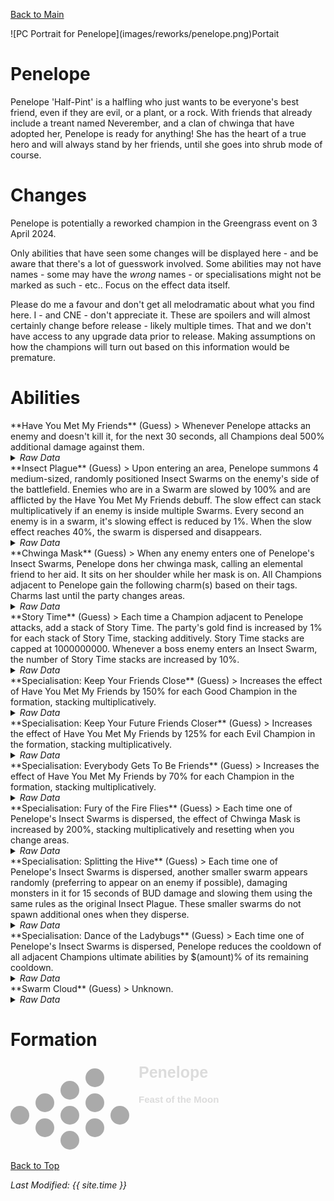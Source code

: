 [Back to Main](index.md)

<span class="championPortraitsRow">
    <span class="championPortraitsImage">
        ![PC Portrait for Penelope](images/reworks/penelope.png)Portait
    </span>
</span>

# Penelope

Penelope 'Half-Pint' is a halfling who just wants to be everyone's best friend, even if they are evil, or a plant, or a rock. With friends that already include a treant named Neverember, and a clan of chwinga that have adopted her, Penelope is ready for anything! She has the heart of a true hero and will always stand by her friends, until she goes into shrub mode of course.

# Changes

Penelope is potentially a reworked champion in the Greengrass event on 3 April 2024.

Only abilities that have seen some changes will be displayed here - and be aware that there's a lot of guesswork involved. Some abilities may not have names - some may have the *wrong* names - or specialisations might not be marked as such - etc.. Focus on the effect data itself.

Please do me a favour and don't get all melodramatic about what you find here. I - and CNE - don't appreciate it. These are spoilers and will almost certainly change before release - likely multiple times. That and we don't have access to any upgrade data prior to release. Making assumptions on how the champions will turn out based on this information would be premature.

# Abilities

<div markdown="1" class="abilityBorder"><div markdown="1" class="abilityBorderInner">
**Have You Met My Friends** (Guess)
> Whenever Penelope attacks an enemy and doesn't kill it, for the next 30 seconds, all Champions deal 500% additional damage against them.
<details><summary><em>Raw Data</em></summary>
<p>
<pre>
{
    "id": 1905,
    "flavour_text": "",
    "description": {
        "desc": "Whenever Penelope attacks an enemy and doesn't kill it, for the next 30 seconds, all Champions deal $(amount)% additional damage against them."
    },
    "effect_keys": [
        {
            "off_when_benched": true,
            "effect_string": "penelope_have_you_met_my_friends_v2,500",
            "debuffing_attack_ids": [
                334
            ],
            "debuff_effects": [
                {
                    "effect_string": "increase_monster_damage,$amount",
                    "active_graphic_id": 664,
                    "active_graphic_x": 0,
                    "active_graphic_y": -40,
                    "for_time": 30,
                    "time_stack_type": "time_reset",
                    "stack_across_effects": true,
                    "use_collection_source": true
                }
            ]
        }
    ],
    "requirements": "",
    "graphic_id": 9105,
    "large_graphic_id": 9104,
    "properties": {
        "is_formation_ability": true,
        "owner_use_outgoing_description": true,
        "retain_on_slot_changed": true
    }
}
</pre>
</p>
</details>
</div></div>

<div markdown="1" class="abilityBorder"><div markdown="1" class="abilityBorderInner">
**Insect Plague** (Guess)
> Upon entering an area, Penelope summons 4 medium-sized, randomly positioned Insect Swarms on the enemy's side of the battlefield. Enemies who are in a Swarm are slowed by 100% and are afflicted by the Have You Met My Friends debuff. The slow effect can stack multiplicatively if an enemy is inside multiple Swarms. Every second an enemy is in a swarm, it's slowing effect is reduced by 1%. When the slow effect reaches 40%, the swarm is dispersed and disappears.
<details><summary><em>Raw Data</em></summary>
<p>
<pre>
{
    "id": 1906,
    "flavour_text": "",
    "description": {
        "desc": "Upon entering an area, Penelope summons 4 medium-sized, randomly positioned Insect Swarms on the enemy's side of the battlefield. Enemies who are in a Swarm are slowed by $(amount)% and are afflicted by the Have You Met My Friends debuff. The slow effect can stack multiplicatively if an enemy is inside multiple Swarms. Every second an enemy is in a swarm, it's slowing effect is reduced by $(slow_reduction_per_second)%. When the slow effect reaches $(min_slow_amount)%, the swarm is dispersed and disappears."
    },
    "effect_keys": [
        {
            "off_when_benched": true,
            "show_description": false,
            "effect_string": "penelope_insect_plague,100",
            "slow_reduction_per_second": 1,
            "min_slow_amount": 40,
            "aoe_radius": 150,
            "debuff_effects": [
                {
                    "effect_string": "monster_speed_reduce,0",
                    "amount_expr": "upgrade_amount(14700,0)",
                    "use_collection_source": false
                }
            ]
        },
        {
            "off_when_benched": true,
            "show_description": false,
            "effect_string": "penelope_insect_plague,100",
            "slow_reduction_per_second": 1,
            "min_slow_amount": 40,
            "aoe_radius": 150,
            "debuff_effects": [
                {
                    "effect_string": "monster_speed_reduce,0",
                    "amount_expr": "upgrade_amount(14700,1)",
                    "use_collection_source": false
                }
            ]
        },
        {
            "off_when_benched": true,
            "show_description": false,
            "effect_string": "penelope_insect_plague,100",
            "slow_reduction_per_second": 1,
            "min_slow_amount": 40,
            "aoe_radius": 150,
            "debuff_effects": [
                {
                    "effect_string": "monster_speed_reduce,0",
                    "amount_expr": "upgrade_amount(14700,2)",
                    "use_collection_source": false
                }
            ]
        },
        {
            "off_when_benched": true,
            "show_description": false,
            "effect_string": "penelope_insect_plague,100",
            "slow_reduction_per_second": 1,
            "min_slow_amount": 40,
            "aoe_radius": 150,
            "debuff_effects": [
                {
                    "effect_string": "monster_speed_reduce,0",
                    "amount_expr": "upgrade_amount(14700,3)",
                    "use_collection_source": false
                }
            ]
        }
    ],
    "requirements": "",
    "graphic_id": 0,
    "large_graphic_id": 0,
    "properties": {
        "is_formation_ability": true,
        "formation_circle_icon": false,
        "indexed_effect_properties": true,
        "per_effect_index_bonuses": true,
        "retain_on_slot_changed": true
    }
}
</pre>
</p>
</details>
</div></div>

<div markdown="1" class="abilityBorder"><div markdown="1" class="abilityBorderInner">
**Chwinga Mask** (Guess)
> When any enemy enters one of Penelope's Insect Swarms, Penelope dons her chwinga mask, calling an elemental friend to her aid. It sits on her shoulder while her mask is on. All Champions adjacent to Penelope gain the following charm(s) based on their tags. Charms last until the party changes areas.
<details><summary><em>Raw Data</em></summary>
<p>
<pre>
{
    "id": 1907,
    "flavour_text": "",
    "description": {
        "desc": "When any enemy enters one of Penelope's Insect Swarms, Penelope dons her chwinga mask, calling an elemental friend to her aid. It sits on her shoulder while her mask is on. All Champions adjacent to Penelope gain the following charm(s) based on their tags. Charms last until the party changes areas."
    },
    "effect_keys": [
        {
            "show_description": false,
            "effect_string": "penelope_chwinga_mask_v2",
            "buff_indicies": [
                1,
                2,
                3,
                4,
                5,
                6,
                7,
                8
            ]
        },
        {
            "apply_manually": true,
            "effect_string": "heal,100",
            "targets": [
                "adj"
            ],
            "filter_targets": [
                {
                    "type": "hero_expr",
                    "hero_expr": "HasTag(`tanking`)"
                }
            ],
            "amount_updated_listeners": [
                "slot_changed"
            ],
            "override_key_desc": "Healing Charm - Penelope heals $target for $amount every second"
        },
        {
            "apply_manually": true,
            "effect_string": "hero_dps_multiplier_mult,400",
            "targets": [
                "all"
            ],
            "amount_func": "mult",
            "stack_func": "per_hero_attribute",
            "per_hero_expr": "HasTag(`healing`) || HasTag(`support`) || HasTag(`gold`)",
            "per_hero_targets": [
                "adj"
            ],
            "amount_updated_listeners": [
                "slot_changed"
            ],
            "use_computed_amount_for_description": true,
            "override_key_desc": "Tools for the Job Charm - Penelope increases the damage of all Champions by $amount%"
        },
        {
            "apply_manually": true,
            "effect_string": "do_nothing",
            "stack_func": "per_hero_attribute",
            "per_hero_expr": "HasTag(`healing`) || HasTag(`support`) || HasTag(`gold`)",
            "per_hero_targets": [
                "adj"
            ]
        },
        {
            "apply_manually": true,
            "show_description": false,
            "effect_string": "do_nothing",
            "stack_func": "per_hero_attribute",
            "per_hero_expr": "HasTag(`tanking`)",
            "per_hero_targets": [
                "adj"
            ]
        },
        {
            "apply_manually": true,
            "show_description": false,
            "effect_string": "expression_on_trigger,slot_changed",
            "triggers": [
                {
                    "name": "on_broadcast_trigger",
                    "params": [
                        "penelope_chwinga_applied"
                    ]
                }
            ],
            "per_trigger_expr": "BroadcastTrigger(`penelope_support_trigger`, GetUpgradeStacks(14701, 3)) && BroadcastTrigger(`penelope_tanking_trigger`, GetUpgradeStacks(14701, 4))"
        },
        {
            "apply_manually": true,
            "show_description": false,
            "effect_string": "do_nothing",
            "active_graphic_id": 9098,
            "active_graphic_y": -40,
            "max_stacks": 6,
            "active_graphic_frame_from_stacks": true,
            "more_triggers": [
                {
                    "trigger": "on_broadcast_stacks,penelope_support_trigger",
                    "action": {
                        "type": "set_stacks"
                    }
                }
            ]
        },
        {
            "apply_manually": true,
            "show_description": false,
            "effect_string": "do_nothing",
            "active_graphic_id": 9097,
            "active_graphic_y": -40,
            "max_stacks": 6,
            "active_graphic_frame_from_stacks": true,
            "more_triggers": [
                {
                    "trigger": "on_broadcast_stacks,penelope_tanking_trigger",
                    "action": {
                        "type": "set_stacks"
                    }
                }
            ]
        },
        {
            "apply_manually": true,
            "show_description": false,
            "effect_string": "hero_graphic_override",
            "skin_property_prefix": "chwinga",
            "override_graphic_id": 9095,
            "active_graphic_id": 9096,
            "active_graphic_y": -40
        }
    ],
    "requirements": "",
    "graphic_id": 9107,
    "large_graphic_id": 9106,
    "properties": {
        "is_formation_ability": true,
        "indexed_effect_properties": true,
        "per_effect_index_bonuses": true,
        "retain_on_slot_changed": true
    }
}
</pre>
</p>
</details>
</div></div>

<div markdown="1" class="abilityBorder"><div markdown="1" class="abilityBorderInner">
**Story Time** (Guess)
> Each time a Champion adjacent to Penelope attacks, add a stack of Story Time. The party's gold find is increased by 1% for each stack of Story Time, stacking additively. Story Time stacks are capped at 1000000000. Whenever a boss enemy enters an Insect Swarm, the number of Story Time stacks are increased by 10%.
<details><summary><em>Raw Data</em></summary>
<p>
<pre>
{
    "id": 1908,
    "flavour_text": "",
    "description": {
        "desc": "Each time a Champion adjacent to Penelope attacks, add a stack of Story Time. The party's gold find is increased by $(not_buffed amount)% for each stack of Story Time, stacking additively. Story Time stacks are capped at $(max_stacks). Whenever a boss enemy enters an Insect Swarm, the number of Story Time stacks are increased by $(boss_percent)%."
    },
    "effect_keys": [
        {
            "effect_string": "gold_multiplier_mult,1",
            "max_stacks": 1000000000,
            "boss_percent": 10,
            "more_triggers": [
                {
                    "trigger": "on_broadcast_stacks,penelope_adj_attack",
                    "action": {
                        "type": "add_stacks"
                    }
                },
                {
                    "trigger": "on_broadcast_stacks,penelope_boss_entered_swarm",
                    "action": {
                        "type": "add_percent",
                        "percent": 10
                    }
                }
            ],
            "stacks_multiply": false,
            "show_bonus": true,
            "stack_title": "Story Time Stacks"
        },
        {
            "show_description": false,
            "effect_string": "stacks_data_binder_safe",
            "index": 0,
            "stat_name": "penelope_story_time_stacks",
            "is_instanced_stat": true,
            "use_stat_defs": true
        },
        {
            "show_description": false,
            "effect_string": "broadcast_on_trigger,penelope_adj_attack,hero_targeted_by_effect_attacked",
            "targets": [
                "adj"
            ]
        }
    ],
    "requirements": "",
    "graphic_id": 0,
    "large_graphic_id": 0,
    "properties": {
        "is_formation_ability": true,
        "formation_circle_icon": false,
        "indexed_effect_properties": true,
        "per_effect_index_bonuses": true,
        "retain_on_slot_changed": true
    }
}
</pre>
</p>
</details>
</div></div>

<div markdown="1" class="abilityBorder"><div markdown="1" class="abilityBorderInner">
**Specialisation: Keep Your Friends Close** (Guess)
> Increases the effect of Have You Met My Friends by 150% for each Good Champion in the formation, stacking multiplicatively.
<details><summary><em>Raw Data</em></summary>
<p>
<pre>
{
    "id": 1909,
    "flavour_text": "",
    "description": {
        "desc": "Increases the effect of Have You Met My Friends by $(amount)% for each Good Champion in the formation, stacking multiplicatively."
    },
    "effect_keys": [
        {
            "show_description": false,
            "off_when_benched": true,
            "outgoing_buffs": false,
            "effect_string": "pre_stack_amount,150"
        },
        {
            "effect_string": "buff_upgrade_by_tag_mult,0,good,14699",
            "amount_expr": "upgrade_amount(14703,0)",
            "show_bonus": true,
            "stacks_multiply": true,
            "stack_title": "Good Champions"
        }
    ],
    "requirements": "",
    "graphic_id": 0,
    "large_graphic_id": 0,
    "properties": {
        "is_formation_ability": true,
        "owner_use_outgoing_description": true,
        "type": "upgrade",
        "formation_circle_icon": false,
        "indexed_effect_properties": true,
        "per_effect_index_bonuses": true,
        "default_bonus_index": 0,
        "spec_option_post_apply_info": "Good Champions in Formation: $num_stacks___2"
    }
}
</pre>
</p>
</details>
</div></div>

<div markdown="1" class="abilityBorder"><div markdown="1" class="abilityBorderInner">
**Specialisation: Keep Your Future Friends Closer** (Guess)
> Increases the effect of Have You Met My Friends by 125% for each Evil Champion in the formation, stacking multiplicatively.
<details><summary><em>Raw Data</em></summary>
<p>
<pre>
{
    "id": 1910,
    "flavour_text": "",
    "description": {
        "desc": "Increases the effect of Have You Met My Friends by $(amount)% for each Evil Champion in the formation, stacking multiplicatively."
    },
    "effect_keys": [
        {
            "show_description": false,
            "off_when_benched": true,
            "outgoing_buffs": false,
            "effect_string": "pre_stack_amount,125"
        },
        {
            "effect_string": "buff_upgrade_by_tag_mult,0,evil,14699",
            "amount_expr": "upgrade_amount(14704,0)",
            "show_bonus": true,
            "stacks_multiply": true,
            "stack_title": "Evil Champions"
        }
    ],
    "requirements": "",
    "graphic_id": 0,
    "large_graphic_id": 0,
    "properties": {
        "is_formation_ability": true,
        "owner_use_outgoing_description": true,
        "type": "upgrade",
        "formation_circle_icon": false,
        "indexed_effect_properties": true,
        "per_effect_index_bonuses": true,
        "default_bonus_index": 0,
        "spec_option_post_apply_info": "Evil Champions in Formation: $num_stacks___2"
    }
}
</pre>
</p>
</details>
</div></div>

<div markdown="1" class="abilityBorder"><div markdown="1" class="abilityBorderInner">
**Specialisation: Everybody Gets To Be Friends** (Guess)
> Increases the effect of Have You Met My Friends by 70% for each Champion in the formation, stacking multiplicatively.
<details><summary><em>Raw Data</em></summary>
<p>
<pre>
{
    "id": 1911,
    "flavour_text": "",
    "description": {
        "desc": "Increases the effect of Have You Met My Friends by $(amount)% for each Champion in the formation, stacking multiplicatively."
    },
    "effect_keys": [
        {
            "show_description": false,
            "off_when_benched": true,
            "outgoing_buffs": false,
            "effect_string": "pre_stack_amount,70"
        },
        {
            "effect_string": "buff_upgrade_per_crusader,0,14699",
            "amount_expr": "upgrade_amount(14705,0)",
            "show_bonus": true,
            "stacks_multiply": true,
            "stack_title": "Champions"
        }
    ],
    "requirements": "",
    "graphic_id": 0,
    "large_graphic_id": 0,
    "properties": {
        "is_formation_ability": true,
        "owner_use_outgoing_description": true,
        "type": "upgrade",
        "formation_circle_icon": false,
        "indexed_effect_properties": true,
        "per_effect_index_bonuses": true,
        "default_bonus_index": 0,
        "spec_option_post_apply_info": "Champions in Formation: $num_stacks___2"
    }
}
</pre>
</p>
</details>
</div></div>

<div markdown="1" class="abilityBorder"><div markdown="1" class="abilityBorderInner">
**Specialisation: Fury of the Fire Flies** (Guess)
> Each time one of Penelope's Insect Swarms is dispersed, the effect of Chwinga Mask is increased by 200%, stacking multiplicatively and resetting when you change areas.
<details><summary><em>Raw Data</em></summary>
<p>
<pre>
{
    "id": 1912,
    "flavour_text": "",
    "description": {
        "desc": "Each time one of Penelope's Insect Swarms is dispersed, the effect of Chwinga Mask is increased by $(not_buffed amount)%, stacking multiplicatively and resetting when you change areas."
    },
    "effect_keys": [
        {
            "effect_string": "buff_upgrade,200,14701",
            "more_triggers": [
                {
                    "trigger": "on_broadcast_stacks,penelope_swarm_dispersed",
                    "action": {
                        "type": "add_stacks"
                    }
                },
                {
                    "trigger": "area_changed",
                    "action": {
                        "type": "reset"
                    }
                }
            ],
            "stacks_multiply": true,
            "show_bonus": true,
            "stack_title": "Dispersed Swarms Stacks"
        },
        {
            "effect_string": "penelope_fury_of_the_fire_flies"
        }
    ],
    "requirements": "",
    "graphic_id": 0,
    "large_graphic_id": 0,
    "properties": {
        "is_formation_ability": true,
        "type": "upgrade",
        "formation_circle_icon": false,
        "indexed_effect_properties": true,
        "per_effect_index_bonuses": true,
        "retain_on_slot_changed": true
    }
}
</pre>
</p>
</details>
</div></div>

<div markdown="1" class="abilityBorder"><div markdown="1" class="abilityBorderInner">
**Specialisation: Splitting the Hive** (Guess)
> Each time one of Penelope's Insect Swarms is dispersed, another smaller swarm appears randomly (preferring to appear on an enemy if possible), damaging monsters in it for 15 seconds of BUD damage and slowing them using the same rules as the original Insect Plague. These smaller swarms do not spawn additional ones when they disperse.
<details><summary><em>Raw Data</em></summary>
<p>
<pre>
{
    "id": 1913,
    "flavour_text": "",
    "description": {
        "desc": "Each time one of Penelope's Insect Swarms is dispersed, another smaller swarm appears randomly (preferring to appear on an enemy if possible), damaging monsters in it for $(seconds_of_bud) seconds of BUD damage and slowing them using the same rules as the original Insect Plague. These smaller swarms do not spawn additional ones when they disperse."
    },
    "effect_keys": [
        {
            "off_when_benched": true,
            "show_description": false,
            "effect_string": "penelope_splitting_the_hive,100",
            "aoe_radius": 100,
            "seconds_of_bud": 15,
            "debuff_effects": [
                {
                    "effect_string": "monster_speed_reduce,0",
                    "amount_expr": "upgrade_amount(14707,0)",
                    "use_collection_source": false
                }
            ]
        },
        {
            "off_when_benched": true,
            "show_description": false,
            "effect_string": "penelope_splitting_the_hive,100",
            "aoe_radius": 100,
            "seconds_of_bud": 15,
            "debuff_effects": [
                {
                    "effect_string": "monster_speed_reduce,0",
                    "amount_expr": "upgrade_amount(14707,1)",
                    "use_collection_source": false
                }
            ]
        },
        {
            "off_when_benched": true,
            "show_description": false,
            "effect_string": "penelope_splitting_the_hive,100",
            "aoe_radius": 100,
            "seconds_of_bud": 15,
            "debuff_effects": [
                {
                    "effect_string": "monster_speed_reduce,0",
                    "amount_expr": "upgrade_amount(14707,2)",
                    "use_collection_source": false
                }
            ]
        },
        {
            "off_when_benched": true,
            "show_description": false,
            "effect_string": "penelope_splitting_the_hive,100",
            "aoe_radius": 100,
            "seconds_of_bud": 15,
            "debuff_effects": [
                {
                    "effect_string": "monster_speed_reduce,0",
                    "amount_expr": "upgrade_amount(14707,3)",
                    "use_collection_source": false
                }
            ]
        }
    ],
    "requirements": "",
    "graphic_id": 0,
    "large_graphic_id": 0,
    "properties": {
        "is_formation_ability": true,
        "type": "upgrade",
        "formation_circle_icon": false,
        "indexed_effect_properties": true,
        "per_effect_index_bonuses": true,
        "retain_on_slot_changed": true
    }
}
</pre>
</p>
</details>
</div></div>

<div markdown="1" class="abilityBorder"><div markdown="1" class="abilityBorderInner">
**Specialisation: Dance of the Ladybugs** (Guess)
> Each time one of Penelope's Insect Swarms is dispersed, Penelope reduces the cooldown of all adjacent Champions ultimate abilities by $(amount)% of its remaining cooldown.
<details><summary><em>Raw Data</em></summary>
<p>
<pre>
{
    "id": 1914,
    "flavour_text": "",
    "description": {
        "desc": "Each time one of Penelope's Insect Swarms is dispersed, Penelope reduces the cooldown of all adjacent Champions ultimate abilities by $(amount)% of its remaining cooldown."
    },
    "effect_keys": [
        {
            "effect_string": "penelope_dance_of_the_ladybugs,20"
        }
    ],
    "requirements": "",
    "graphic_id": 0,
    "large_graphic_id": 0,
    "properties": {
        "is_formation_ability": true,
        "type": "upgrade",
        "formation_circle_icon": false,
        "indexed_effect_properties": true,
        "per_effect_index_bonuses": true,
        "retain_on_slot_changed": true
    }
}
</pre>
</p>
</details>
</div></div>

<div markdown="1" class="abilityBorder"><div markdown="1" class="abilityBorderInner">
**Swarm Cloud** (Guess)
> Unknown.
<details><summary><em>Raw Data</em></summary>
<p>
<pre>
{
    "id": 22717,
    "graphic": "Effects/Effect_Penelope_SwarmCloud",
    "v": 3,
    "fs": 0,
    "p": 0,
    "type": 1,
    "export_params": {
        "uses": [
            "effect"
        ],
        "export_animation": true
    }
}
</pre>
</p>
</details>
</div></div>

# Formation

<span class="formationBorder">
    <svg xmlns="http://www.w3.org/2000/svg" id="Penelope" fill="#aaa" data-formationName="Penelope" data-campaignName="Feast of the Moon" width="338" height="140"><circle cx="175" cy="85" r="15"/><circle cx="135" cy="25" r="15"/><circle cx="135" cy="65" r="15"/><circle cx="135" cy="105" r="15"/><circle cx="95" cy="45" r="15"/><circle cx="95" cy="85" r="15"/><circle cx="95" cy="125" r="15"/><circle cx="55" cy="65" r="15"/><circle cx="55" cy="105" r="15"/><circle cx="15" cy="85" r="15"/><text x="205" y="25" fill="#dcdcdc" font-size="25" font-family="Arial" font-weight="bold">Penelope</text><text x="205" y="65" fill="#dcdcdc" font-size="15" font-family="Arial" font-weight="bold">Feast of the Moon</text></svg>
</span>

[Back to Top](#top)

*Last Modified: {{ site.time }}*